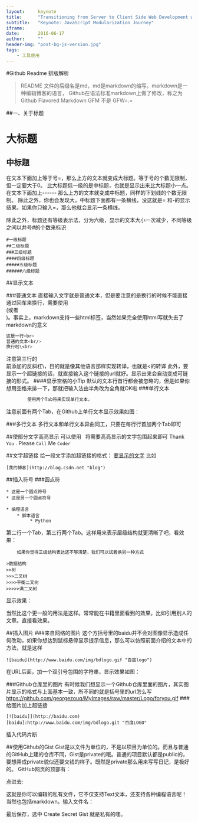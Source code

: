 ```yaml
---
layout:     keynote
title:      "Transitioning from Server to Client Side Web Development with Angular 2"
subtitle:   "Keynote: JavaScript Modularization Journey"
iframe:     
date:       2016-06-17
author:     ""
header-img: "post-bg-js-version.jpg"
tags:
    - 工具使用
---
```

#Github Readme 排版解析

>README 文件的后缀名是md，md是markdown的缩写。markdown是一种编辑博客的语言，
>Github在语法标准markdown上做了修改，称之为Github Flavored Markdown GFM 不是 GFW=.=

##一、关于标题

大标题  
====  
中标题
-----

在文本下面加上等于号=，那么上方的文本就变成大标题。等于号的个数无限制，但一定要大于0。
比大标题低一级的是中标题，也就是显示出来比大标题小一点。在文本下面加上------ 那么上方的文本就变成中标题，同样的下划线的个数无限制。
除此之外，你也会发现大，中标题下面都有一条横线，没这就是= 和-的显示结果。如果你只输入=，那么他就会显示一条横线。

除此之外，标题还有等级表示法，分为六级，显示的文本大小一次减少，不同等级之间以井号#的个数来标识
```mark
#一级标题
##二级标题
###三级标题
####四级标题
#####五级标题
######六级标题
```
##显示文本

###普通文本
    直接输入文字就是普通文本，但是要注意的是换行的时候不能直接通过回车来换行，需要使用<br>(或者<br/>)。事实上，markdown支持一些html标签，当然如果完全使用html写就失去了markdown的意义
```bash
这是一行<br>
普通的文本<br/>
换行啦\<br>
```
注意第三行的<br>前添加的反斜杠\，目的就是像其他语言那样实现转译，也就是<的转译
此外，要显示一个超链接的话，就直接输入这个链接的url就好。显示出来会自动变成可链接的形式。
####显示空格的小Tip
默认的文本行首行都会被忽略的，但是如果你想用空格来排一下，那就把输入法由半角改为全角就OK啦
###单行文本
```bash
        使用两个Tab符来实现单行文本。
```
注意前面有两个Tab，在Github上单行文本显示效果如图：


###多行文本
多行文本和单行文本异曲同工，只要在每行行首加两个Tab即可

##使部分文字高亮显示
可以使用` ` 将需要高亮显示的文字包围起来即可
Thank `You` . Please `Call` Me `Coder`

##文字超链接
给一段文字添加超链接的格式： [要显示的文字](超链接的地址  "悬停显示") 比如
```mark
[我的博客](http://blog.csdn.net "blog")
```
##插入符号
###圆点符
```mark
* 这是一个圆点符号
* 这是另一个圆点符号
```

```mark
* 编程语言
    * 脚本语言
         * Python
```
第二行一个Tab，第三行两个Tab。这样用来表示层级结构就更清晰了吧，看效果：

        如果你觉得三级结构表达还不够清楚，我们可以试着换另一种方式
```mark
>数据结构
>>树
>>>二叉树
>>>>平衡二叉树
>>>>>满二叉树
```
显示效果：

当然比这个更一般的用法是这样。常常能在书籍里面看到的效果，比如引用别人的文章。直接看效果。


##插入图片
###来自网络的图片
这个方括号里的baidu并不会对图像显示造成任何改动，如果你想达到鼠标悬停显示提示信息，那么可以仿照前面介绍的文本中的方法，就是这样
```mark
![baidu](http://www.baidu.com/img/bdlogo.gif "百度logo")
```
在URL后面，加一个双引号包围的字符串，显示效果如图：


###Github仓库里的图片
有时候我们想显示一个Github仓库里面的图片，其实图片显示的格式与上面基本一致，所不同的就是括号里的url怎么写
https://github.com/georgezouq/MyImages/raw/master/Logo/foryou.gif
###给图片加上超链接
```mark
[![baidu]](http://baidu.com)
[baidu]:http://www.baidu.com/img/bdlogo.git "百度LOGO"
```
插入代码片断



##使用Github的Gist
Gist是以文件为单位的，不是以项目为单位的。而且与普通的GitHub上建的仓库不同，Gist是private的哦。普通的项目默认都是public的，要想弄成private貌似还要交钱的样子。既然是private那么用来写写日记，是极好的。
GitHub网页的顶部有：

点进去:

这就是你可以编辑的私有文件，它不仅支持Text文本，还支持各种编程语言呢！当然也包括markdown。输入文件名：

最后保存，选中 Create Secret Gist 就是私有的喽。
